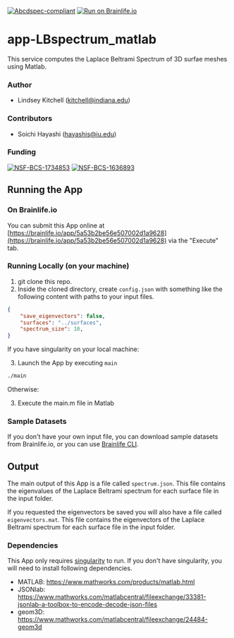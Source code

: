 [![Abcdspec-compliant](https://img.shields.io/badge/ABCD_Spec-v1.1-green.svg)](https://github.com/brain-life/abcd-spec)
[![Run on Brainlife.io](https://img.shields.io/badge/Brainlife-bl.app.97-blue.svg)](https://doi.org/10.25663/bl.app.97)

# app-LBspectrum_matlab
This service computes the Laplace Beltrami Spectrum of 3D surfae meshes using Matlab.

### Author
- Lindsey Kitchell (kitchell@indiana.edu)

### Contributors
- Soichi Hayashi (hayashis@iu.edu)

### Funding 
[![NSF-BCS-1734853](https://img.shields.io/badge/NSF_BCS-1734853-blue.svg)](https://nsf.gov/awardsearch/showAward?AWD_ID=1734853)
[![NSF-BCS-1636893](https://img.shields.io/badge/NSF_BCS-1636893-blue.svg)](https://nsf.gov/awardsearch/showAward?AWD_ID=1636893)

## Running the App 

### On Brainlife.io

You can submit this App online at [https://brainlife.io/app/5a53b2be56e507002d1a9628](https://brainlife.io/app/5a53b2be56e507002d1a9628) via the "Execute" tab.

### Running Locally (on your machine)

1. git clone this repo.
2. Inside the cloned directory, create `config.json` with something like the following content with paths to your input files.

```json
{
    "save_eigenvectors": false,
    "surfaces": "../surfaces",
    "spectrum_size": 10,
}
```
If you have singularity on your local machine:

3. Launch the App by executing `main`

```bash
./main
```

Otherwise:

3. Execute the main.m file in Matlab
### Sample Datasets

If you don't have your own input file, you can download sample datasets from Brainlife.io, or you can use [Brainlife CLI](https://github.com/brain-life/cli).


## Output

The main output of this App is a file called `spectrum.json`. This file contains the eigenvalues of the Laplace Beltrami spectrum for each surface file in the input folder.

If you requested the eigenvectors be saved you will also have a file called `eigenvectors.mat`. This file contains the eigenvectors of the Laplace Beltrami spectrum for each surface file in the input folder.


### Dependencies

This App only requires [singularity](https://www.sylabs.io/singularity/) to run. If you don't have singularity, you will need to install following dependencies.  

  - MATLAB: https://www.mathworks.com/products/matlab.html
  - JSONlab: https://www.mathworks.com/matlabcentral/fileexchange/33381-jsonlab-a-toolbox-to-encode-decode-json-files
  - geom3D: https://www.mathworks.com/matlabcentral/fileexchange/24484-geom3d

